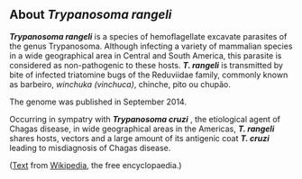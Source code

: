 About *Trypanosoma rangeli* 
---------------------------



***Trypanosoma rangeli*** is a species of hemoflagellate excavate
parasites of the genus Trypanosoma. Although infecting a variety of
mammalian species in a wide geographical area in Central and South
America, this parasite is considered as non-pathogenic to these hosts.
***T. rangeli*** is transmitted by bite of infected triatomine bugs of
the Reduviidae family, commonly known as barbeiro, *winchuka*
*(vinchuca)*, chinche, pito ou chupão.

The genome was published in September 2014.

Occurring in sympatry with ***Trypanosoma cruzi*** , the etiological
agent of Chagas disease, in wide geographical areas in the Americas,
***T. rangeli*** shares hosts, vectors and a large amount of its
antigenic coat ***T. cruzi*** leading to misdiagnosis of Chagas disease.

([Text](http://en.wikipedia.org/wiki/Trypanosoma_rangeli) from
[Wikipedia](http://en.wikipedia.org/), the free encyclopaedia.)
